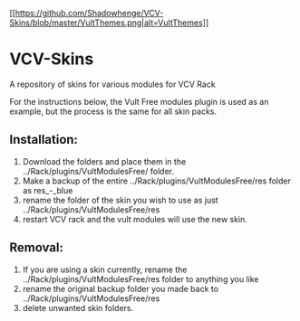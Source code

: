 [[https://github.com/Shadowhenge/VCV-Skins/blob/master/VultThemes.png|alt=VultThemes]]

# VCV-Skins
A repository of skins for various modules for VCV Rack

For the instructions below, the Vult Free modules plugin is used as an example, but the process is the same for all skin packs.

Installation:
-------------

1) Download the folders and place them in the ../Rack/plugins/VultModulesFree/ folder.
2) Make a backup of the entire ../Rack/plugins/VultModulesFree/res folder as res_-_blue
3) rename the folder of the skin you wish to use as just ../Rack/plugins/VultModulesFree/res
4) restart VCV rack and the vult modules will use the new skin.

Removal:
--------

1) If you are using a skin currently, rename the ../Rack/plugins/VultModulesFree/res folder to anything you like
2) rename the original backup folder you made back to ../Rack/plugins/VultModulesFree/res
3) delete unwanted skin folders.

